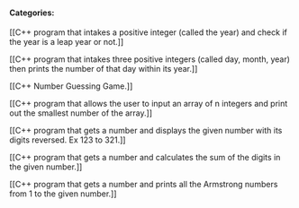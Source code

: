#### Categories:

[[C++ program that intakes a positive integer (called the year) and check if the year is a leap year or not.]]

[[C++ program that intakes three positive integers (called day, month, year) then prints the number of that day within its year.]]

[[C++ Number Guessing Game.]]

[[C++ program that allows the user to input an array of n integers and print out the smallest number of the array.]]

[[C++ program that gets a number and displays the given number with its digits reversed. Ex 123 to 321.]]

[[C++ program that gets a number and calculates the sum of the digits in the given number.]]

[[C++ program that gets a number and prints all the Armstrong numbers from 1 to the given number.]]